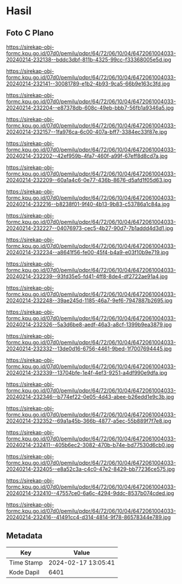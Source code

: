 # Hasil

## Foto C Plano

https://sirekap-obj-formc.kpu.go.id/07d0/pemilu/pdpr/64/72/06/10/04/6472061004033-20240214-232138--bddc3dbf-811b-4325-99cc-f33368005e5d.jpg

https://sirekap-obj-formc.kpu.go.id/07d0/pemilu/pdpr/64/72/06/10/04/6472061004033-20240214-232141--30081789-e1b2-4b93-9ca5-66b9e163c3fd.jpg

https://sirekap-obj-formc.kpu.go.id/07d0/pemilu/pdpr/64/72/06/10/04/6472061004033-20240214-232204--e87378db-608c-49eb-bbb7-56fb1a9346a5.jpg

https://sirekap-obj-formc.kpu.go.id/07d0/pemilu/pdpr/64/72/06/10/04/6472061004033-20240214-232157--1fa976ca-6c00-407a-bff7-3384ec33f87e.jpg

https://sirekap-obj-formc.kpu.go.id/07d0/pemilu/pdpr/64/72/06/10/04/6472061004033-20240214-232202--42ef959b-4fa7-460f-a99f-67eff8d8cd7a.jpg

https://sirekap-obj-formc.kpu.go.id/07d0/pemilu/pdpr/64/72/06/10/04/6472061004033-20240214-232209--60a1a4c6-0e77-436b-8676-d5afd1f05d63.jpg

https://sirekap-obj-formc.kpu.go.id/07d0/pemilu/pdpr/64/72/06/10/04/6472061004033-20240214-232216--b8238f01-9f40-4b13-9b83-c53786a1c84a.jpg

https://sirekap-obj-formc.kpu.go.id/07d0/pemilu/pdpr/64/72/06/10/04/6472061004033-20240214-232227--04076973-cec5-4b27-90d7-7b1addd4d3d1.jpg

https://sirekap-obj-formc.kpu.go.id/07d0/pemilu/pdpr/64/72/06/10/04/6472061004033-20240214-232234--a8641f56-fe00-45f4-b4a9-e03f10b9e719.jpg

https://sirekap-obj-formc.kpu.go.id/07d0/pemilu/pdpr/64/72/06/10/04/6472061004033-20240214-232239--93fd35e5-fd41-4ff8-8de4-df2722ae91a4.jpg

https://sirekap-obj-formc.kpu.go.id/07d0/pemilu/pdpr/64/72/06/10/04/6472061004033-20240214-232248--39ae245d-1185-46a7-9ef6-7947887b2695.jpg

https://sirekap-obj-formc.kpu.go.id/07d0/pemilu/pdpr/64/72/06/10/04/6472061004033-20240214-232326--5a3d6be8-aedf-46a3-a8cf-1399b9ea3879.jpg

https://sirekap-obj-formc.kpu.go.id/07d0/pemilu/pdpr/64/72/06/10/04/6472061004033-20240214-232332--13de0d16-6756-4461-9bed-1f7007694445.jpg

https://sirekap-obj-formc.kpu.go.id/07d0/pemilu/pdpr/64/72/06/10/04/6472061004033-20240214-232339--13704bfe-1e4f-4ef3-9251-a4df990e9dfa.jpg

https://sirekap-obj-formc.kpu.go.id/07d0/pemilu/pdpr/64/72/06/10/04/6472061004033-20240214-232346--b774ef22-0e05-4d43-abee-b26edd1e9c3b.jpg

https://sirekap-obj-formc.kpu.go.id/07d0/pemilu/pdpr/64/72/06/10/04/6472061004033-20240214-232352--69a1a45b-366b-4877-a5ec-55b889f7f7e8.jpg

https://sirekap-obj-formc.kpu.go.id/07d0/pemilu/pdpr/64/72/06/10/04/6472061004033-20240214-232411--405b6ec2-3082-470b-b74e-bd77530d6cb0.jpg

https://sirekap-obj-formc.kpu.go.id/07d0/pemilu/pdpr/64/72/06/10/04/6472061004033-20240214-232405--e8a52c3a-c4c0-47e2-8429-bb77236ce575.jpg

https://sirekap-obj-formc.kpu.go.id/07d0/pemilu/pdpr/64/72/06/10/04/6472061004033-20240214-232410--47557ce0-6a6c-4294-9ddc-8537b074cded.jpg

https://sirekap-obj-formc.kpu.go.id/07d0/pemilu/pdpr/64/72/06/10/04/6472061004033-20240214-232416--41491cc4-d314-4814-9f78-86578344e789.jpg


## Metadata

| Key        | Value               |
| ---------- | ------------------- |
| Time Stamp | 2024-02-17 13:05:41 |
| Kode Dapil | 6401                |



